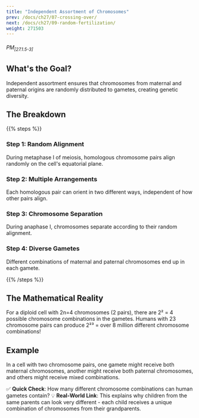 ```yaml
---
title: "Independent Assortment of Chromosomes"
prev: /docs/ch27/07-crossing-over/
next: /docs/ch27/09-random-fertilization/
weight: 271503
---
```


###### PM<sub>[27.1.5-3]</sub>

## What's the Goal?
Independent assortment ensures that chromosomes from maternal and paternal origins are randomly distributed to gametes, creating genetic diversity.

## The Breakdown

{{% steps %}}

### Step 1: Random Alignment
During metaphase I of meiosis, homologous chromosome pairs align randomly on the cell's equatorial plane.

### Step 2: Multiple Arrangements
Each homologous pair can orient in two different ways, independent of how other pairs align.

### Step 3: Chromosome Separation
During anaphase I, chromosomes separate according to their random alignment.

### Step 4: Diverse Gametes
Different combinations of maternal and paternal chromosomes end up in each gamete.

{{% /steps %}}

## The Mathematical Reality
For a diploid cell with 2n=4 chromosomes (2 pairs), there are 2² = 4 possible chromosome combinations in the gametes. Humans with 23 chromosome pairs can produce 2²³ = over 8 million different chromosome combinations!

## Example
In a cell with two chromosome pairs, one gamete might receive both maternal chromosomes, another might receive both paternal chromosomes, and others might receive mixed combinations.

✅ **Quick Check**: How many different chromosome combinations can human gametes contain?
💡 **Real-World Link**: This explains why children from the same parents can look very different - each child receives a unique combination of chromosomes from their grandparents.